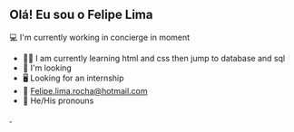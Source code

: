 ## Olá! Eu sou o Felipe Lima

💻 I'm currently working in concierge in moment
- 👨‍💻 I am currently learning html and css then jump to database and sql
- 👥 I'm looking
- 🖥 Looking for an internship
- 📧 Felipe.lima.rocha@hotmail.com
- 🚶 He/His pronouns


<div> 

<a href="https://github.com/lecheryofc">
<img height"180em" scr"https://github-readme-stats.vercel.app/api?username=felipelima&show_icons=true&theme=dracula&include_all_commits=true&count_private=true"/>
<img height"180em" scr" https://github-readme-stats.vercel.app/api/top-langs/?username=felipelima&layout=compact&langs_count=16&theme=dracula"/>
